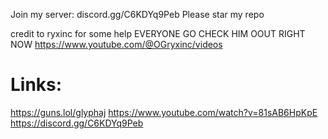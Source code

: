 Join my server: discord.gg/C6KDYq9Peb
Please star my repo

credit to ryxinc for some help EVERYONE GO CHECK HIM OOUT RIGHT NOW
https://www.youtube.com/@OGryxinc/videos

# Links:
https://guns.lol/glyphaj
https://www.youtube.com/watch?v=81sAB6HpKpE
https://discord.gg/C6KDYq9Peb
